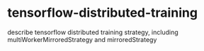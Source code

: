 # tensorflow-distributed-training
describe tensorflow distributed training strategy, including multiWorkerMirroredStrategy and mirroredStrategy
